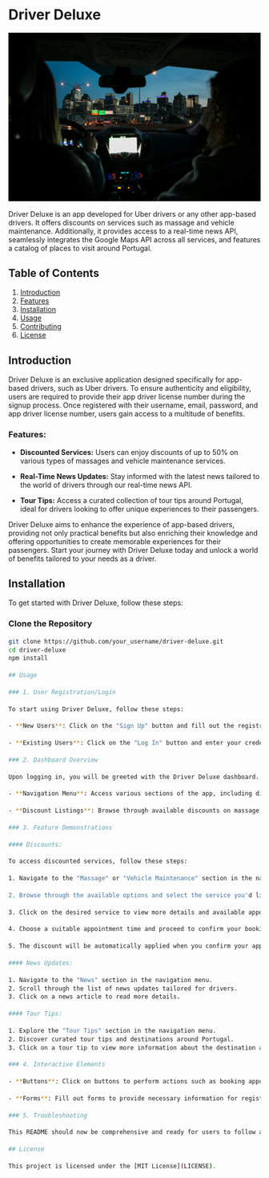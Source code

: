 # Driver Deluxe

![LabelDriver](./src/assets/hero2.png)

Driver Deluxe is an app developed for Uber drivers or any other app-based drivers. It offers discounts on services such as massage and vehicle maintenance. Additionally, it provides access to a real-time news API, seamlessly integrates the Google Maps API across all services, and features a catalog of places to visit around Portugal.

## Table of Contents

1. [Introduction](#introduction)
2. [Features](#features)
3. [Installation](#installation)
4. [Usage](#usage)
5. [Contributing](#contributing)
6. [License](#license)

## Introduction

Driver Deluxe is an exclusive application designed specifically for app-based drivers, such as Uber drivers. To ensure authenticity and eligibility, users are required to provide their app driver license number during the signup process. Once registered with their username, email, password, and app driver license number, users gain access to a multitude of benefits.

### Features:

- **Discounted Services:** Users can enjoy discounts of up to 50% on various types of massages and vehicle maintenance services.
- **Real-Time News Updates:** Stay informed with the latest news tailored to the world of drivers through our real-time news API.

- **Tour Tips:** Access a curated collection of tour tips around Portugal, ideal for drivers looking to offer unique experiences to their passengers.

Driver Deluxe aims to enhance the experience of app-based drivers, providing not only practical benefits but also enriching their knowledge and offering opportunities to create memorable experiences for their passengers. Start your journey with Driver Deluxe today and unlock a world of benefits tailored to your needs as a driver.

## Installation

To get started with Driver Deluxe, follow these steps:

### Clone the Repository

```bash
git clone https://github.com/your_username/driver-deluxe.git
cd driver-deluxe
npm install

## Usage

### 1. User Registration/Login

To start using Driver Deluxe, follow these steps:

- **New Users**: Click on the "Sign Up" button and fill out the registration form with your username, email, password, and app driver license number.

- **Existing Users**: Click on the "Log In" button and enter your credentials (username/email and password) to access your account.

### 2. Dashboard Overview

Upon logging in, you will be greeted with the Driver Deluxe dashboard. Here, you can find:

- **Navigation Menu**: Access various sections of the app, including discounts, massages, news updates, and tour tips.

- **Discount Listings**: Browse through available discounts on massage services and vehicle maintenance.

### 3. Feature Demonstrations

#### Discounts:

To access discounted services, follow these steps:

1. Navigate to the "Massage" or "Vehicle Maintenance" section in the navigation menu, depending on the service you're interested in.

2. Browse through the available options and select the service you'd like to book an appointment for.

3. Click on the desired service to view more details and available appointment slots.

4. Choose a suitable appointment time and proceed to confirm your booking.

5. The discount will be automatically applied when you confirm your appointment through the app. No additional action is required to avail the discount.

#### News Updates:

1. Navigate to the "News" section in the navigation menu.
2. Scroll through the list of news updates tailored for drivers.
3. Click on a news article to read more details.

#### Tour Tips:

1. Explore the "Tour Tips" section in the navigation menu.
2. Discover curated tour tips and destinations around Portugal.
3. Click on a tour tip to view more information about the destination and recommended activities.

### 4. Interactive Elements

- **Buttons**: Click on buttons to perform actions such as booking appointments or navigating between sections.

- **Forms**: Fill out forms to provide necessary information for registration, appointment booking, etc.

### 5. Troubleshooting

This README should now be comprehensive and ready for users to follow along with installation, usage, and troubleshooting instructions. Let me know if you need further assistance!

## License

This project is licensed under the [MIT License](LICENSE).

```
